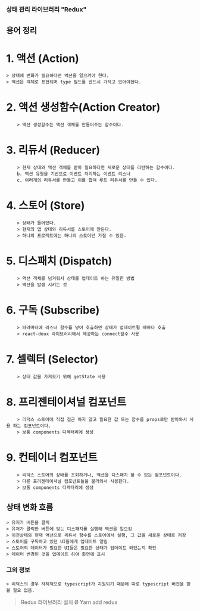 ### 상태 관리 라이브러리 "Redux"

## 용어 정리 

#	1. 액션  (Action)
    > 상태에 변화가 필요하다면 액션을 일으켜야 한다. 
    > 액션은 객체로 표현되며 type 필드를 반드시 가지고 있어야한다.
# 2. 액션 생성함수(Action Creator)
		> 액션 생성함수는 액션 객체를 만들어주는 함수이다.
# 3. 리듀서 (Reducer)
		> 현재 상태와 액션 객체를 받아 필요하다면 새로운 상태를 리턴하는 함수이다.
		b. 액션 유형을 기반으로 이벤트 처리하는 이벤트 리스너 
		c. 여러개의 리듀서를 만들고 이를 합쳐 루트 리듀서를 만들 수 있다.
# 4. 스토어 (Store)
		> 상태가 들어있다.
		> 현재의 앱 상태와 리듀서를 스토어에 만든다.
		> 하나의 프로젝트에는 하나의 스토어만 가질 수 있음.
# 5. 디스패치 (Dispatch)
		> 액션 객체를 넘겨줘서 상태를 업데이트 하는 유일한 방법
		> 액션을 발생 시키는 것  
# 6. 구독 (Subscribe)
		> 파라미터에 리스너 함수를 넣어 호출하면 상태가 업데이트될 때마다 호출 
		> react-deux 라이브러리에서 제공하는 connect함수 사용
# 7. 셀렉터 (Selector)
		> 상태 값을 가져오기 위해 getState 사용
# 8. 프리젠테이셔널 컴포넌트
		> 리덕스 스토어에 직접 접근 하지 않고 필요한 값 또는 함수를 props로만 받아와서 사용 하는 컴포넌트이다. 
		> 보통 components 디렉터리에 생성
# 9. 컨테이너 컴포넌트
		> 리덕스 스토어의 상태를 조회하거나, 액션을 디스패치 할 수 있는 컴포넌트이다.
		> 다른 프리젠테이셔널 컴포넌트들을 불러와서 사용한다.
		> 보통 components 디렉터리에 생성

## 상태 변화 흐름

	> 유저가 버튼을 클릭
	> 유저가 클릭한 버튼에 맞는 디스패치를 실행해 액션을 일으킴
	> 이전상태와 현재 액션으로 리듀서 함수를 스토어에서 실행, 그 값을 새로운 상태로 저장
	> 스토어를 구독하고 있던 UI들에게 업데이트 알림
	> 스토어의 데이터가 필요한 UI들은 필요한 상태가 업데이트 되었는지 확인
	> 데이터 변경된 것을 업데이트 하여 화면에 표시 

### 그외 정보
	> 리덕스의 경우 자체적으로 typescript가 지원되기 때문에 따로 typescript 버전을 받을 필요 없음.
  > Redux 라이브러리 설치 	Ø Yarn add redux
	


		
